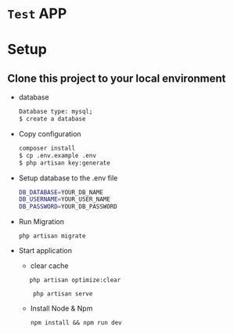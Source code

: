 
# `Test` APP

# Setup

## Clone this project to your local environment

- database

  ```sh
  Database type: mysql;
  $ create a database
  
- Copy configuration

  ```sh
  composer install
  $ cp .env.example .env
  $ php artisan key:generate
  ```

- Setup database to the .env file

  ```sh
  DB_DATABASE=YOUR_DB_NAME
  DB_USERNAME=YOUR_USER_NAME
  DB_PASSWORD=YOUR_DB_PASSWORD

- Run Migration

  `php artisan migrate`
  
- Start application
  - clear cache

  ```
     php artisan optimize:clear
  
      php artisan serve
  ```
  
  - Install Node & Npm

     `npm install && npm run dev`

